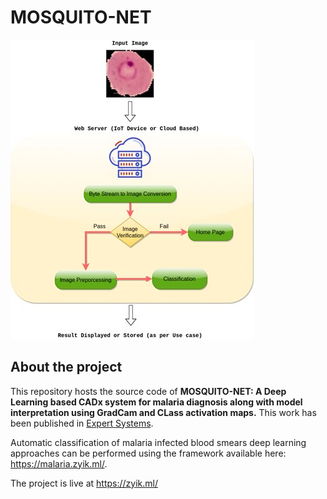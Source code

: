 # MOSQUITO-NET

  
![alt text](images/Figure-6.jpg)
  

 
## About the project

This repository hosts the source code of **MOSQUITO-NET: A Deep Learning based CADx system for malaria diagnosis along with model
interpretation using GradCam and CLass activation maps.**
This work
has been published in [Expert Systems](https://onlinelibrary.wiley.com/journal/14680394).

Automatic classification of malaria infected blood smears deep learning approaches can
be performed using the framework available here:
<https://malaria.zyik.ml/>.

The project is live at https://zyik.ml/
